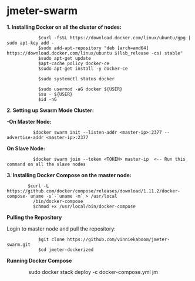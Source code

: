 # jmeter-swarm

<b>1. Installing Docker on all the cluster of nodes:</b>

                $curl -fsSL https://download.docker.com/linux/ubuntu/gpg | sudo apt-key add -
                $sudo add-apt-repository "deb [arch=amd64] https://download.docker.com/linux/ubuntu $(lsb_release -cs) stable"
                $sudo apt-get update
                $apt-cache policy docker-ce
                $sudo apt-get install -y docker-ce
                
                $sudo systemctl status docker
                
                $sudo usermod -aG docker ${USER}
                $su - ${USER}
                $id -nG

<b>2. Setting up Swarm Mode Cluster:</b>

<b>-On Master Node:</b>

              $docker swarm init --listen-addr <master-ip>:2377 --advertise-addr <master-ip>:2377

<b> On Slave Node:</b>

              $docker swarm join --token <TOKEN> master-ip  <-- Run this command on all the slave nodes

<b>3. Installing Docker Compose on the master node:</b>

            $curl -L https://github.com/docker/compose/releases/download/1.11.2/docker-compose-`uname -s`-`uname -m` > /usr/local 
              /bin/docker-compose
              $chmod +x /usr/local/bin/docker-compose

<b> Pulling the Repository </b>

Login to master node and pull the repository:

                $git clone https://github.com/vinniekaboom/jmeter-swarm.git
                $cd jmeter-dockerized


<b> Running Docker Compose</b>

                sudo docker stack deploy -c docker-compose.yml jm
